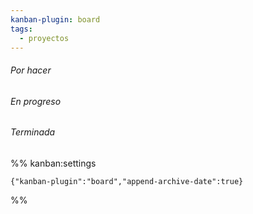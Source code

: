 ```yaml
---
kanban-plugin: board
tags:
  - proyectos
---
```


###### Por hacer



###### En progreso



###### Terminada





%% kanban:settings
```
{"kanban-plugin":"board","append-archive-date":true}
```
%%